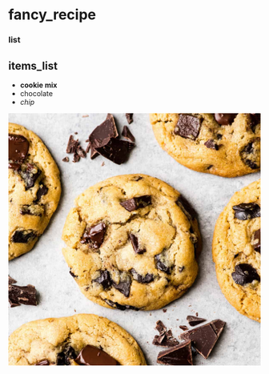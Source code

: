 # fancy_recipe

### list

## items_list
- **cookie mix**
- chocolate
- *chip*

![Recipe Image](recipe.jpg)
